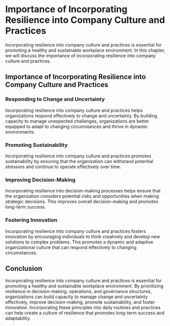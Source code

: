 Importance of Incorporating Resilience into Company Culture and Practices
==================================================================================================================================================

Incorporating resilience into company culture and practices is essential for promoting a healthy and sustainable workplace environment. In this chapter, we will discuss the importance of incorporating resilience into company culture and practices.

Importance of Incorporating Resilience into Company Culture and Practices
-------------------------------------------------------------------------

### Responding to Change and Uncertainty

Incorporating resilience into company culture and practices helps organizations respond effectively to change and uncertainty. By building capacity to manage unexpected challenges, organizations are better equipped to adapt to changing circumstances and thrive in dynamic environments.

### Promoting Sustainability

Incorporating resilience into company culture and practices promotes sustainability by ensuring that the organization can withstand potential stressors and continue to operate effectively over time.

### Improving Decision-Making

Incorporating resilience into decision-making processes helps ensure that the organization considers potential risks and opportunities when making strategic decisions. This improves overall decision-making and promotes long-term success.

### Fostering Innovation

Incorporating resilience into company culture and practices fosters innovation by encouraging individuals to think creatively and develop new solutions to complex problems. This promotes a dynamic and adaptive organizational culture that can respond effectively to changing circumstances.

Conclusion
----------

Incorporating resilience into company culture and practices is essential for promoting a healthy and sustainable workplace environment. By prioritizing resilience in decision-making, operations, and governance structures, organizations can build capacity to manage change and uncertainty effectively, improve decision-making, promote sustainability, and foster innovation. Incorporating these principles into daily routines and practices can help create a culture of resilience that promotes long-term success and adaptability.
